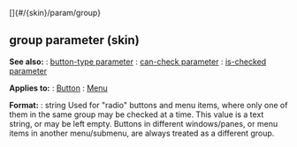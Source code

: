 []{#/{skin}/param/group}
  ## group parameter (skin)
  **See also:**
  :   [button-type parameter](ref/%7Bskin%7D/param/button-type)
  :   [can-check parameter](ref/%7Bskin%7D/param/can-check)
  :   [is-checked parameter](ref/%7Bskin%7D/param/is-checked)
  <!-- -->
  **Applies to:**
  :   [Button](ref/%7Bskin%7D/control/button)
  :   [Menu](ref/%7Bskin%7D/control/menu)
  <!-- -->
  **Format:**
  :   string
  Used for \"radio\" buttons and menu items, where only one of them in the
  same group may be checked at a time. This value is a text string, or may
  be left empty.
  Buttons in different windows/panes, or menu items in another
  menu/submenu, are always treated as a different group.